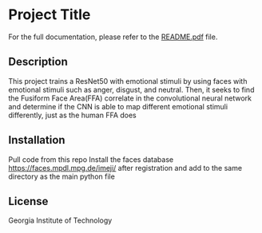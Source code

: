 # Project Title

For the full documentation, please refer to the [README.pdf](README.pdf) file.

## Description
This project trains a ResNet50 with emotional stimuli by using faces with emotional stimuli such as anger, disgust, and neutral. Then, it seeks to find the Fusiform Face Area(FFA) correlate in the
convolutional neural network and determine if the CNN is able to map different emotional stimuli differently, just as the human FFA does

## Installation
Pull code from this repo
Install the faces database https://faces.mpdl.mpg.de/imeji/ after registration and add to the same directory as the main python file

## License
Georgia Institute of Technology
